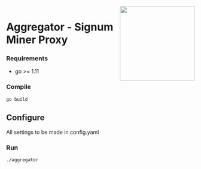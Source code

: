 <img align="right" src="https://i.imgur.com/yL7BOTK.png" height="200">

# Aggregator - Signum Miner Proxy

### Requirements
- go >= 1.11

### Compile

``` shell
go build
```

## Configure

All settings to be made in config.yaml

### Run

``` shell
./aggregator
```
